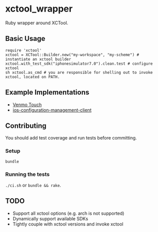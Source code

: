 xctool_wrapper
==============

Ruby wrapper around XCTool.

## Basic Usage

```
require 'xctool'
xctool = XCTool::Builder.new("my-workspace", "my-scheme") # instantiate an xctool builder
xctool.with_test_sdk("iphonesimulator7.0").clean.test # configure xctool
sh xctool.as_cmd # you are responsible for shelling out to invoke xctool, located on PATH.
```

## Example Implementations

* [Venmo Touch](https://github.braintreeps.com/venmo/venmo-touch-ios-private/blob/9397b0611da70f4d3d00890ae2f8fe188e241238/Rakefile#L75)
* [ios-configuration-management-client](https://github.braintreeps.com/venmo/iOS-Configuration-Management-Client/blob/897d5139227f5c9362431896a04795b3a1c353db/Rakefile#L139)

## Contributing

You should add test coverage and run tests before committing.

### Setup

`bundle`

### Running the tests

`./ci.sh` or `bundle && rake`.

## TODO

* Support all xctool options (e.g. arch is not supported)
* Dynamically support available SDKs
* Tightly couple with xctool versions and invoke xctool
